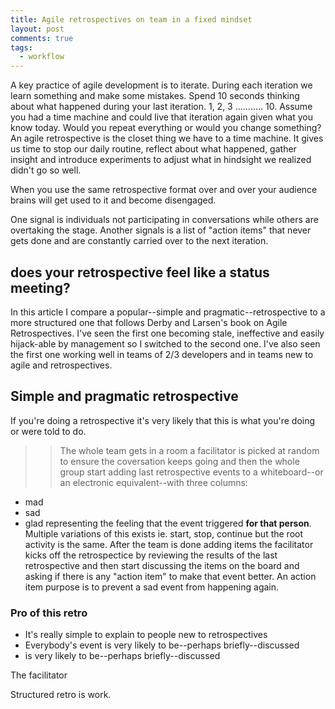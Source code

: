 ```yaml
---
title: Agile retrospectives on team in a fixed mindset
layout: post
comments: true
tags:
  - workflow
---
```


A key practice of agile development is to iterate. During each iteration we learn something and make some mistakes. Spend 10 seconds thinking about what happened during your last iteration. 1, 2, 3 ........... 10. Assume you had a time machine and could live that iteration again given what you know today. Would you repeat everything or would you change something? An agile retrospective is the closet thing we have to a time machine. It gives us time to stop our daily routine, reflect about what happened, gather insight and introduce experiments to adjust what in hindsight we realized didn't go so well.  

When you use the same retrospective format over and over your audience brains will get used to it and become disengaged.

One signal is individuals not participating in conversations while others are overtaking the stage. Another signals is a list of "action items" that never gets done and are constantly carried over to the next iteration.

## does your retrospective feel like a status meeting?

In this article I compare a popular--simple and pragmatic--retrospective to a more structured one that follows Derby and Larsen's book on Agile Retrospectives. I've seen the first one becoming stale, ineffective and easily hijack-able by management so I switched to the second one. I've also seen the first one working well in teams of 2/3 developers and in teams new to agile and retrospectives.

## Simple and pragmatic retrospective

If you're doing a retrospective it's very likely that this is what you're doing or were told to do.

>> The whole team gets in a room a facilitator is picked at random to ensure the coversation keeps going and then the whole group start adding last retrospective events to a whiteboard--or an electronic equivalent--with three columns:
* mad
* sad
* glad
representing the feeling that the event triggered **for that person**. Multiple variations of this exists ie. start, stop, continue but the root activity is the same. After the team is done adding items the facilitator kicks off the retrospectice by reviewing the results of the last retrospective and then start discussing the items on the board and asking if there is any "action item" to make that event better. An action item purpose is to prevent a sad event from happening again.

### Pro of this retro

* It's really simple to explain to people new to retrospectives
* Everybody's event is very likely to be--perhaps briefly--discussed
*  is very likely to be--perhaps briefly--discussed

The facilitator 

Structured retro is work.
